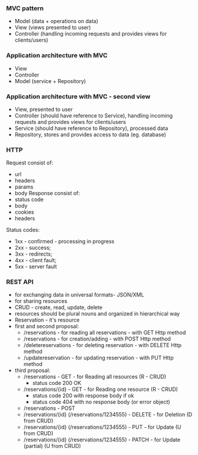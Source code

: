 ### MVC pattern
- Model (data + operations on data)
- View (views presented to user)
- Controller (handling incoming requests and provides views for clients/users)

### Application architecture with MVC
* View
* Controller
* Model (service + Repository)

### Application architecture with MVC - second view
- View, presented to user
- Controller (should have reference to Service), handling incoming requests and provides views for clients/users
- Service (should have reference to Repository), processed data
- Repository, stores and provides access to data (eg. database)

### HTTP
Request consist of:
  - url
  - headers
  - params
  - body
Response consist of:
  - status code
  - body
  - cookies
  - headers


Status codes:
- 1xx - confirmed - processing in progress
- 2xx - success;
- 3xx - redirects;
- 4xx - client fault;
- 5xx - server fault

### REST API
- for exchanging data in universal formats- JSON/XML
- for sharing resources
- CRUD - create, read, update, delete
- resources should be plural nouns and organized in hierarchical way
- Reservation - it's resource
- first and second proposal:
  - /reservations - for reading all reservations - with GET Http method
  - /reservations - for creation/adding - with POST Http method
  - /deletereservations - for deleting reservation - with DELETE Http method
  - /updatereservation - for updating reservation - with PUT Http method
- third proposal:
  - /reservations - GET - for Reading all resources (R - CRUD) 
    - status code 200 OK
  - /reservations/{id} - GET - for Reading one resource (R - CRUD) 
    - status code 200 with response body if ok
    - status code 404 with no response body (or error object) 
  - /reservations - POST
  - /reservations/{id} (/reservations/1234555) - DELETE - for Deletion (D from CRUD)
  - /reservations/{id} (/reservations/1234555) - PUT - for Update (U from CRUD)
  - /reservations/{id} (/reservations/1234555) - PATCH - for Update (partial) (U from CRUD)
